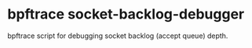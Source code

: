 bpftrace socket-backlog-debugger
================================

bpftrace script for debugging socket backlog (accept queue) depth.